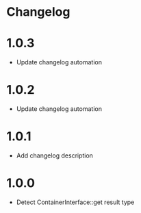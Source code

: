 Changelog
=========

# 1.0.3
* Update changelog automation

# 1.0.2
* Update changelog automation

# 1.0.1
* Add changelog description

# 1.0.0
* Detect ContainerInterface::get result type
